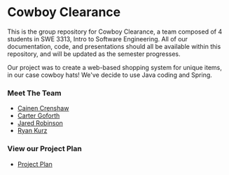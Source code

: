 # Cowboy Clearance
This is the group repository for Cowboy Clearance, a team composed of 4 students in SWE 3313, Intro to Software Engineering. All of our documentation, code, and presentations should all be available within this repository, and will be updated as the semester progresses.

Our project was to create a web-based shopping system for unique items, in our case cowboy hats! We've decide to use Java coding and Spring.

### Meet The Team
- [Cainen Crenshaw](https://github.com/cgofort3/SWE_3313_Team4_Spring25/blob/main/Project%20Plan/Resumes/Cainan%20Crenshaw.md)
- [Carter Goforth](https://github.com/cgofort3/SWE_3313_Team4_Spring25/blob/main/Project%20Plan/Resumes/Carter%20Goforth.md)
- [Jared Robinson](https://github.com/cgofort3/SWE_3313_Team4_Spring25/blob/main/Project%20Plan/Resumes/Jared%20Robinson.md)
- [Ryan Kurz](https://github.com/cgofort3/SWE_3313_Team4_Spring25/blob/main/Project%20Plan/Resumes/Ryan%20Kurz.md)

### View our Project Plan
- [Project Plan](https://github.com/cgofort3/SWE_3313_Team4_Spring25/blob/main/Project%20Plan/Project%20Plan.md)
